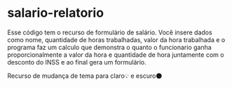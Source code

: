 # salario-relatorio 
Esse código tem o recurso de formulário de salário. Você insere dados como nome, quantidade de horas trabalhadas, valor da hora trabalhada e o programa faz um calculo que demonstra o quanto o funcionario ganha proporcionalmente a valor da hora e quantidade de hora juntamente com o desconto do INSS e ao final gera um formulário.

Recurso de mudança de tema para claro💡 e escuro🌑
